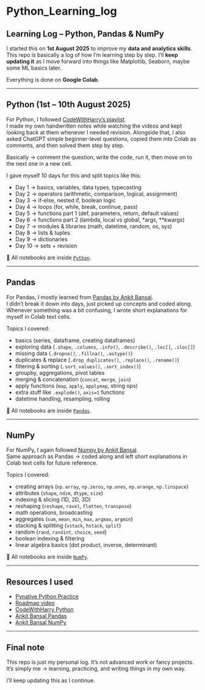 # Python_Learning_log

## Learning Log – Python, Pandas & NumPy  

I started this on **1st August 2025** to improve my **data and analytics skills**.  
This repo is basically a log of how I’m learning step by step. I’ll **keep updating it** as I move forward into things like Matplotlib, Seaborn, maybe some ML basics later.  

Everything is done on **Google Colab**.  

---

## Python (1st – 10th August 2025)  

For Python, I followed [CodeWithHarry’s playlist](https://youtube.com/playlist?list=PLu0W_9lII9agwh1XjRt242xIpHhPT2llg&si=3OwNeMYnh0QJ1avq).  
I made my own handwritten notes while watching the videos and kept looking back at them whenever I needed revision. Alongside that, I also asked ChatGPT simple beginner-level questions, copied them into Colab as comments, and then solved them step by step.

Basically → comment the question, write the code, run it, then move on to the next one in a new cell.  

I gave myself 10 days for this and split topics like this:  

- Day 1 → basics, variables, data types, typecasting  
- Day 2 → operators (arithmetic, comparison, logical, assignment)  
- Day 3 → if-else, nested if, boolean logic  
- Day 4 → loops (for, while, break, continue, pass)  
- Day 5 → functions part 1 (def, parameters, return, default values)  
- Day 6 → functions part 2 (lambda, local vs global, *args, **kwargs)  
- Day 7 → modules & libraries (math, datetime, random, os, sys)  
- Day 8 → lists & tuples  
- Day 9 → dictionaries  
- Day 10 → sets + revision  

📂 All notebooks are inside [`Python`](./01-Python-Basics/).  

---

## Pandas  

For Pandas, I mostly learned from [Pandas by Ankit Bansal](https://youtu.be/sWCigkLzGdY?si=jw5ayTYo5kTHmb6Z).  
I didn’t break it down into days, just picked up concepts and coded along. Whenever something was a bit confusing, I wrote short explanations for myself in Colab text cells.  

Topics I covered:  
- basics (series, dataframe, creating dataframes)  
- exploring data (`.shape`, `.columns`, `.info()`, `.describe()`, `.loc[]`, `.iloc[]`)  
- missing data (`.dropna()`, `.fillna()`, `.astype()`)  
- duplicates & replace (`.drop_duplicates()`, `.replace()`, `.rename()`)  
- filtering & sorting (`.sort_values()`, `.sort_index()`)  
- groupby, aggregations, pivot tables  
- merging & concatenation (`concat`, `merge`, `join`)  
- apply functions (`map`, `apply`, `applymap`, string ops)  
- extra stuff like `.explode()`, `axis=1` functions  
- datetime handling, resampling, rolling  

📂 All notebooks are inside [`Pandas`](./02-Pandas/).  

---

## NumPy  

For NumPy, I again followed [Numpy by Ankit Bansal](https://youtu.be/viJgXuXOaEk?si=R-bb8piA92eQZLbF).  
Same approach as Pandas → coded along and left short explanations in Colab text cells for future reference.  

Topics I covered:  
- creating arrays (`np.array`, `np.zeros`, `np.ones`, `np.arange`, `np.linspace`)  
- attributes (`shape`, `ndim`, `dtype`, `size`)  
- indexing & slicing (1D, 2D, 3D)  
- reshaping (`reshape`, `ravel`, `flatten`, `transpose`)  
- math operations, broadcasting  
- aggregates (`sum`, `mean`, `min`, `max`, `argmax`, `argmin`)  
- stacking & splitting (`vstack`, `hstack`, `split`)  
- random (`rand`, `randint`, `choice`, `seed`)  
- boolean indexing & filtering  
- linear algebra basics (dot product, inverse, determinant)  

📂 All notebooks are inside [`NumPy`](./03-NumPy/).  

---

## Resources I used  

- [Pynative Python Practice](https://pynative.com/python/basics/)  
- [Roadmap video](https://youtu.be/UutKS6k-4fU?si=AxrXfZl642Yog0nW)  
- [CodeWithHarry Python](https://youtube.com/playlist?list=PLu0W_9lII9agwh1XjRt242xIpHhPT2llg&si=3OwNeMYnh0QJ1avq)  
- [Ankit Bansal Pandas](https://youtu.be/sWCigkLzGdY?si=jw5ayTYo5kTHmb6Z)  
- [Ankit Bansal NumPy](https://youtu.be/viJgXuXOaEk?si=R-bb8piA92eQZLbF)  

---

## Final note  

This repo is just my personal log. It’s not advanced work or fancy projects. It’s simply me → learning, practicing, and writing things in my own way.  

I’ll keep updating this as I continue.  
